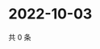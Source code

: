 # 2022-10-03

共 0 条

<!-- BEGIN WEIBO -->
<!-- 最后更新时间 Mon Oct 03 2022 17:26:07 GMT+0800 (China Standard Time) -->

<!-- END WEIBO -->
